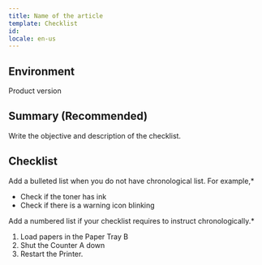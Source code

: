 ```yaml
---
title: Name of the article
template: Checklist
id:
locale: en-us
---
```


## Environment

Product version

## Summary (Recommended)

Write the objective and description of the checklist.

## Checklist

Add a bulleted list when you do not have chronological list. For example,*

*	Check if the toner has ink
*	Check if there is a warning icon blinking

Add a numbered list if your checklist requires to instruct chronologically.*

1.	Load papers in the Paper Tray B
2.	Shut the Counter A down
3.	Restart the Printer.
